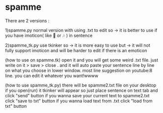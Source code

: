 # spamme
There are 2 versions :

1)spamme.py
normal version with using .txt to edit so
-> it is better to use if you have imoticon( like 🥺 or 🎶 ) in sentence

2)spamme_tk.py
use tkinker so
-> it is more easy to use but
-> it will not fully support imoticon and will be harder to edit if there is an emoticon

(how to use on spamme.tk)
open it and you will get some weird .txt file.
just write on it > save > close .
and it will auto paste your sentence line by line on what you choose in lower window.
most line suggestion on youtube:8 line.
you can edit it whatever you want!wwww

(how to use spamme_tk.py)
there will be spamme2.txt file on your desktop
if you open(run) it tkinker will appear so 
 just place sentence on text tab and click "send" button
 if you wanna save your current text to spamme2.txt click "save to txt" button
 if you wanna load text from .txt click "load from txt" button
